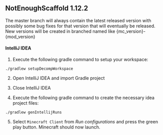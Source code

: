 ## NotEnoughScaffold 1.12.2

The master branch will always contain the latest released version with possibly some bug fixes for that version that will eventually be released.
New versions will be created in branched named like {mc_version}-{mod_version}

#### IntelliJ IDEA

1. Execute the following gradle command to setup your workspace:

```
./gradlew setupDecompWorkspace
```
  
2. Open IntelliJ IDEA and import Gradle project

3. Close IntelliJ IDEA

4. Execute the following gradle command to create the necessary idea project files:

```
./gradlew genIntellijRuns
```

5. Select `Minecraft Client` from _Run configurations_ and press the green play button.
Minecraft should now launch.
